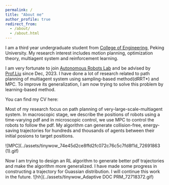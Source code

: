 ```yaml
---
permalink: /
title: "About me"
author_profile: true
redirect_from: 
  - /about/
  - /about.html
---
```


I am a third year undergraduate student from [College of Engineering](https://www.coe.pku.edu.cn/), Peking University. My research interest includes motion planning, optimization theory, multiagent system and reinforcement learning.

I am very fortunate to join [Autonomous Robots Lab](http://www2.coe.pku.edu.cn/faculty/liuchang/index.html) and be advised by [Prof.Liu](http://www2.coe.pku.edu.cn/faculty/liuchang/author/chang-liu-%E5%88%98%E7%95%85/index.html) since Dec, 2023. I have done a lot of research related to path planning of multiagent system using sampling-based method(dRRT*) and MPC. To improve its generalization, I am now trying to solve this problem by learning-based method.

You can find my CV here:

Most of my research focus on path planning of very-large-scale-multiagent system. In macroscopic stage, we describe the positions of robots using a time-varying pdf and in microscopic control, we use MPC to control the robots to follow the pdf. My algorithm can generate collision-free, energy-saving trajectories for hundreds and thousands of agents between their initial posions to target positions.

![MPC](../assets/tinywow_74e45d2ce8ffd2fc072c76c5c7fd8f1d_72691863 (1).gif)

Now I am trying to design an RL algorithm to generate better pdf trajectories and make the algorithm more generalized. I have made some progress in constructing a trajectory for Guassian distribution. I will continue this work in the future. 
![hh](../assets/tinywow_Adaptive DOC PRM_72718372.gif)
